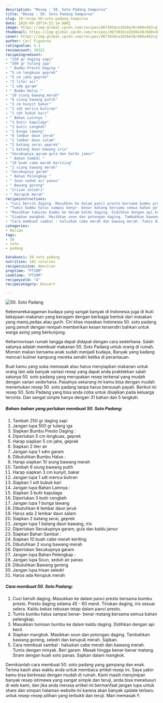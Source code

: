 ```yaml
---
description: "Resep : 50. Soto Padang Sempurna"
title: "Resep : 50. Soto Padang Sempurna"
slug: 10-resep-50-soto-padang-sempurna
date: 2020-09-28T14:52:14.888Z
image: https://img-global.cpcdn.com/recipes/d6f303dce2b56e38/680x482cq70/50-soto-padang-foto-resep-utama.jpg
thumbnail: https://img-global.cpcdn.com/recipes/d6f303dce2b56e38/680x482cq70/50-soto-padang-foto-resep-utama.jpg
cover: https://img-global.cpcdn.com/recipes/d6f303dce2b56e38/680x482cq70/50-soto-padang-foto-resep-utama.jpg
author: Carl Figueroa
ratingvalue: 4.1
reviewcount: 39322
recipeingredient:
- "250 gr daging sapi"
- "500 gr tulang iga"
- " Bumbu Presto Daging "
- "5 cm lengkuas geprek"
- "5 cm jahe geprek"
- "2 liter air"
- "1 sdm garam"
- " Bumbu Halus "
- "10 siung bawang merah"
- "6 siung bawang putih"
- "3 cm kunyit bakar"
- "1 sdt merica butiran"
- "1 sdt bubuk kari"
- " Bahan Lainnya "
- "3 butir kapulaga"
- "3 butir cengkeh"
- "1 bunga lawang"
- "6 lembar daun jeruk"
- "2 lembar daun salam"
- "2 batang serai geprek"
- "1 batang daun bawang iris"
- "Secukupnya garam gula dan kaldu jamur"
- " Bahan Sambal "
- "10 buah cabe merah keriting"
- "2 siung bawang merah"
- "Secukupnya garam"
- " Bahan Pelengkap "
- " Soun seduh air panas"
- " Bawang goreng"
- "Irisan seledri"
- " Kerupuk merah"
recipeinstructions:
- "Cuci bersih daging. Masukkan ke dalam panci presto bersama bumbu presto. Presto daging selama 45 - 60 menit. Tiriskan daging, iris sesuai selera. Kaldu bekas rebusan tetap dalam panci presto."
- "Tumis bumbu halus sampai benar- benar matang bersama semua bahan pelengkap."
- "Masukkan tumisan bumbu ke dalam kaldu daging. Didihkan dengan api kecil."
- "Siapkan mangkok. Masikkan soun dan potongan daging. Tambahkan bawang goreng, seledri dan kerupuk merah. Sajikan."
- "Cara membuat sambal : haluskan cabe merah dan bawang merah. Tumis dengan minyak. Beri garam. Masak hingga benar-benar matang. Siram dengan kuah soto panas. Sajikan dalam mangkok."
categories:
- Recipe
tags:
- 50
- soto
- padang

katakunci: 50 soto padang 
nutrition: 183 calories
recipecuisine: American
preptime: "PT28M"
cooktime: "PT30M"
recipeyield: "4"
recipecategory: Dessert

---
```



![50. Soto Padang](https://img-global.cpcdn.com/recipes/d6f303dce2b56e38/680x482cq70/50-soto-padang-foto-resep-utama.jpg)

Kebenarekaragaman budaya yang sangat banyak di Indonesia juga di ikuti kekayaan makanan yang beragam dengan berbagai bentuk dari masakan yang manis,pedas atau gurih. Ciri khas masakan Indonesia 50. soto padang yang penuh dengan rempah memberikan kesan tersendiri bahkan untuk warga asing yang berkunjung.




Keharmonisan rumah tangga dapat didapat dengan cara sederhana. Salah satunya adalah membuat makanan 50. Soto Padang untuk orang di rumah. Momen makan bersama anak sudah menjadi budaya, Banyak yang kadang mencari kuliner kampung mereka sendiri ketika di perantauan.

Buat kamu yang suka memasak atau harus menyiapkan makanan untuk orang lain ada banyak variasi resep yang dapat anda praktekkan salah satunya 50. soto padang yang merupakan resep terkenal yang mudah dengan varian sederhana. Pasalnya sekarang ini kamu bisa dengan mudah menemukan resep 50. soto padang tanpa harus bersusah payah.
Berikut ini resep 50. Soto Padang yang bisa anda coba untuk disajikan pada keluarga tercinta. Dan sangat simple hanya dengan 31 bahan dan 5 langkah.


<!--inarticleads1-->

##### Bahan-bahan yang perlukan membuat 50. Soto Padang:

1. Tambah 250 gr daging sapi
1. Jangan lupa 500 gr tulang iga
1. Siapkan  Bumbu Presto Daging :
1. Diperlukan 5 cm lengkuas, geprek
1. Harap siapkan 5 cm jahe, geprek
1. Siapkan 2 liter air
1. Jangan lupa 1 sdm garam
1. Dibutuhkan  Bumbu Halus :
1. Harap siapkan 10 siung bawang merah
1. Tambah 6 siung bawang putih
1. Harap siapkan 3 cm kunyit, bakar
1. Jangan lupa 1 sdt merica butiran
1. Siapkan 1 sdt bubuk kari
1. Jangan lupa  Bahan Lainnya :
1. Siapkan 3 butir kapulaga
1. Diperlukan 3 butir cengkeh
1. Jangan lupa 1 bunga lawang
1. Dibutuhkan 6 lembar daun jeruk
1. Harus ada 2 lembar daun salam
1. Siapkan 2 batang serai, geprek
1. Jangan lupa 1 batang daun bawang, iris
1. Diperlukan Secukupnya garam, gula dan kaldu jamur
1. Siapkan  Bahan Sambal :
1. Siapkan 10 buah cabe merah keriting
1. Dibutuhkan 2 siung bawang merah
1. Diperlukan Secukupnya garam
1. Jangan lupa  Bahan Pelengkap :
1. Jangan lupa  Soun, seduh air panas
1. Dibutuhkan  Bawang goreng
1. Jangan lupa Irisan seledri
1. Harus ada  Kerupuk merah




<!--inarticleads2-->

##### Cara membuat  50. Soto Padang:

1. Cuci bersih daging. Masukkan ke dalam panci presto bersama bumbu presto. Presto daging selama 45 - 60 menit. Tiriskan daging, iris sesuai selera. Kaldu bekas rebusan tetap dalam panci presto.
1. Tumis bumbu halus sampai benar- benar matang bersama semua bahan pelengkap.
1. Masukkan tumisan bumbu ke dalam kaldu daging. Didihkan dengan api kecil.
1. Siapkan mangkok. Masikkan soun dan potongan daging. Tambahkan bawang goreng, seledri dan kerupuk merah. Sajikan.
1. Cara membuat sambal : haluskan cabe merah dan bawang merah. Tumis dengan minyak. Beri garam. Masak hingga benar-benar matang. Siram dengan kuah soto panas. Sajikan dalam mangkok.




Demikianlah cara membuat 50. soto padang yang gampang dan enak. Terima kasih atas waktu anda untuk membaca artikel resep ini. Saya yakin kamu bisa berkreasi dengan mudah di rumah. Kami masih menyimpan banyak resep istimewa yang sangat simple dan teruji, anda bisa menelusuri di web kami, dan jika anda merasa artikel ini bermanfaat jangan lupa untuk share dan simpan halaman website ini karena akan banyak update terbaru untuk resep-resep pilihan yang terbukti dan teruji. Mari memasak !!. 
